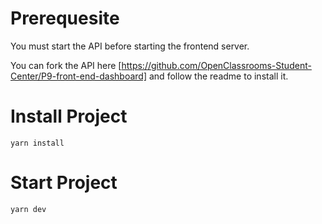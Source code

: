 
# Prerequesite

You must start the API before starting the frontend server.

You can fork the API here [https://github.com/OpenClassrooms-Student-Center/P9-front-end-dashboard] and follow the readme to install it.


# Install Project

```
yarn install
```

# Start Project 
 
```
yarn dev
```



